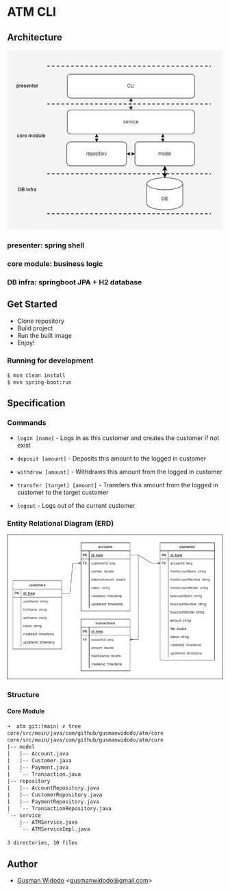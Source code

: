 # ATM CLI

## Architecture
![App Architecture](./atm-cli-architecture.png?raw=true "App Architecture")
### presenter: spring shell
### core module: business logic
### DB infra: springboot JPA + H2 database

## Get Started
- Clone repository
- Build project
- Run the built image
- Enjoy!

### Running for development
```shell
$ mvn clean install
$ mvn spring-boot:run
```

## Specification
### Commands
* `login [name]` - Logs in as this customer and creates the customer if not exist

* `deposit [amount]` - Deposits this amount to the logged in customer

* `withdraw [amount]` - Withdraws this amount from the logged in customer

* `transfer [target] [amount]` - Transfers this amount from the logged in customer to the target customer

* `logout` - Logs out of the current customer


### Entity Relational Diagram (ERD)
![App Architecture](./atm-cli-erd.png?raw=true "App Architecture")

### Structure
#### Core Module
```shell
➜  atm git:(main) ✗ tree core/src/main/java/com/github/gusmanwidodo/atm/core
core/src/main/java/com/github/gusmanwidodo/atm/core
|-- model
|   |-- Account.java
|   |-- Customer.java
|   |-- Payment.java
|   `-- Transaction.java
|-- repository
|   |-- AccountRepository.java
|   |-- CustomerRepository.java
|   |-- PaymentRepository.java
|   `-- TransactionRepository.java
`-- service
    |-- ATMService.java
    `-- ATMServiceImpl.java

3 directories, 10 files

```

## Author
- [Gusman Widodo](https://linkedin.com/gusmanwidodo) <[gusmanwidodo@gmail.com](mailto:gusmanwidodo@gmail.com)>